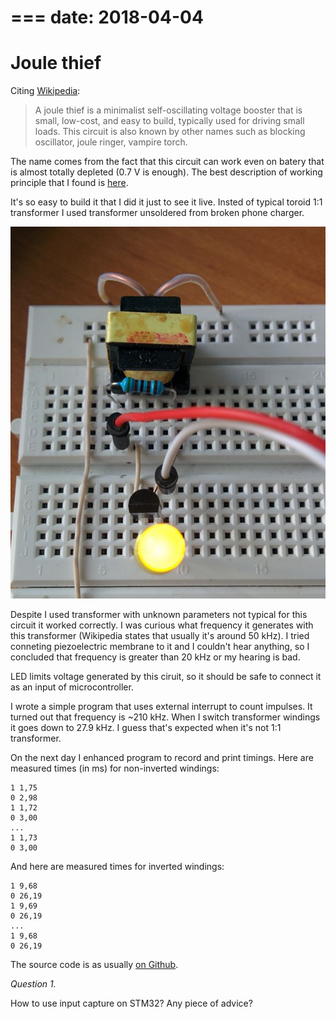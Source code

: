 ===
date: 2018-04-04
===
# Joule thief

Citing [Wikipedia](https://en.wikipedia.org/wiki/Joule_thief):
> A joule thief is a minimalist self-oscillating voltage booster that is small, low-cost, and easy to build,
> typically used for driving small loads. This circuit is also known by other names such as blocking oscillator,
> joule ringer, vampire torch.

The name comes from the fact that this circuit can work even on batery that
is almost totally depleted (0.7 V is enough).
The best description of working principle that I found is [here](http://madscientisthut.com/wordpress/daily-blog/joule-thief-simulation-ii/attachment/jtsim/).

It's so easy to build it that I did it just to see it live. Insted of typical
toroid 1:1 transformer I used transformer unsoldered from broken phone charger.

![joule thief](006-1.jpg)

Despite I used transformer with unknown parameters not typical for this circuit it worked correctly.
I was curious what frequency it generates with this transformer (Wikipedia states that
usually it's around 50 kHz). I tried conneting piezoelectric membrane to it and I couldn't hear
anything, so I concluded that frequency is greater than 20 kHz or my hearing is bad.

LED limits voltage generated by this ciruit, so it should be safe to connect it
as an input of microcontroller.

I wrote a simple program that uses external interrupt to count impulses. It turned out
that frequency is ~210 kHz. When I switch transformer windings it goes down to
27.9 kHz. I guess that's expected when it's not 1:1 transformer.

On the next day I enhanced program to record and print timings. Here are measured
times (in ms) for non-inverted windings:

```
1 1,75
0 2,98
1 1,72
0 3,00
...
1 1,73
0 3,00
```
And here are measured times for inverted windings:
```
1 9,68
0 26,19
1 9,69
0 26,19
...
1 9,68
0 26,19
```
The source code is as usually [on Github](https://github.com/tocisz/forthplay/blob/master/exti/exti2.fs).

*Question 1.*

How to use input capture on STM32? Any piece of advice?
